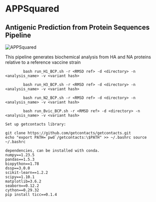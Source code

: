 # APPSquared 
## Antigenic Prediction from Protein Sequences Pipeline 
![APPSquared](https://github.com/nicolepaterson/APPSquared/blob/main/pipeline.png)

This pipeline generates biochemical analysis from HA and NA proteins relative to a reference vaccine strain


```usage for running H1 subtype analysis:
		bash run_H1_BCP.sh -r <RMSD ref> -d <directory> -n <analysis_name> -v <variant hash>
```

```usage for running H3 subtype analysis:
		bash run_H3_BCP.sh -r <RMSD ref> -d <directory> -n <analysis_name> -v <variant hash>
```
```usage for running N2 subtype analysis:
		bash run_N2_BCP.sh -r <RMSD ref> -d <directory> -n <analysis_name> -v <variant hash>
```
```usage for running Bvic subtype analysis:
		bash run_Bvic_BCP.sh -r <RMSD ref> -d <directory> -n <analysis_name> -v <variant hash>
```

```
Set up getcontacts library:

git clone https://github.com/getcontacts/getcontacts.git 
echo "export PATH=`pwd`/getcontacts:\$PATH" >> ~/.bashrc source ~/.bashrc
```

```
dependencies, can be installed with conda.
numpy==1.23.5
pandas==1.5.3
biopython==1.78
dssp==3.0.0
scikit-learn==1.2.2
scipy==1.10.1
matplotlib=3.6.2
seaborn==0.12.2
cython==0.29.32
pip install ticc==0.1.4 
```
